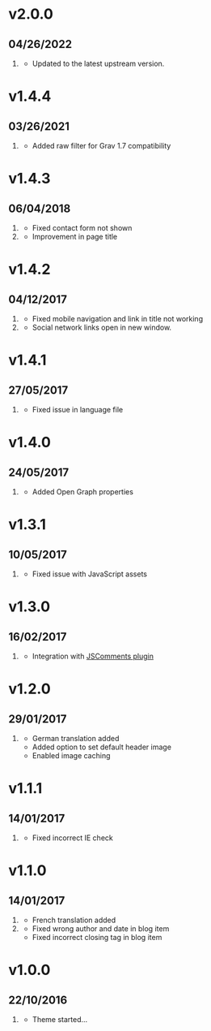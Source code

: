 # v2.0.0
## 04/26/2022

1. [](#improved)
    * Updated to the latest upstream version.

# v1.4.4
## 03/26/2021

1. [](#bugfix)
    * Added raw filter for Grav 1.7 compatibility

# v1.4.3
## 06/04/2018

1. [](#bugfix)
    * Fixed contact form not shown
2. [](#improved)
    * Improvement in page title

# v1.4.2
## 04/12/2017

1. [](#bugfix)
    * Fixed mobile navigation and link in title not working
2. [](#improved)
    * Social network links open in new window.

# v1.4.1
## 27/05/2017

1. [](#bugfix)
    * Fixed issue in language file


# v1.4.0
## 24/05/2017

1. [](#new)
    * Added Open Graph properties


# v1.3.1
## 10/05/2017

1. [](#bugfix)
    * Fixed issue with JavaScript assets


# v1.3.0
## 16/02/2017

1. [](#improved)
    * Integration with [JSComments plugin](https://github.com/Sommerregen/grav-plugin-jscomments)

# v1.2.0
## 29/01/2017

1. [](#improved)
    * German translation added
    * Added option to set default header image
    * Enabled image caching

# v1.1.1
## 14/01/2017

1. [](#bugfix)
    * Fixed incorrect IE check

# v1.1.0
## 14/01/2017

1. [](#improved)
    * French translation added
1. [](#bugfix)
    * Fixed wrong author and date in blog item
    * Fixed incorrect closing tag in blog item

# v1.0.0
## 22/10/2016

1. [](#new)
    * Theme started...